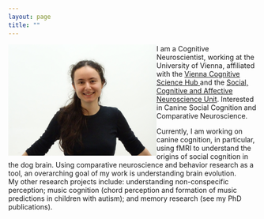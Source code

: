 ```yaml
---
layout: page
title: ""
---
```

<img src="/assets/1.JPG" align="left" width="300px"/>
    I am a Cognitive Neuroscientist, working at the University of Vienna, affiliated with the <a href="https://cognitivescience.univie.ac.at/vienna-cogscihub-network-members/team-members/alexandrina-guran/"> Vienna Cognitive Science Hub </a> and the <a href="https://scan-psy.univie.ac.at/about-us/"> Social, Cognitive and Affective Neuroscience Unit</a>. Interested in Canine Social Cognition and Comparative Neuroscience. 

Currently, I am working on canine cognition, in particular, using fMRI to understand the origins of social cognition in the dog brain. Using comparative neuroscience and behavior research as a tool, an overarching goal of my work is understanding brain evolution.
<br clear="left"/>
My other research projects include: understanding non-conspecific perception; music cognition (chord perception and formation of music predictions in children with autism); and memory research (see my PhD publications).


